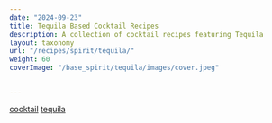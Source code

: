 ```yaml
---
date: "2024-09-23"
title: Tequila Based Cocktail Recipes
description: A collection of cocktail recipes featuring Tequila
layout: taxonomy
url: "/recipes/spirit/tequila/"
weight: 60
coverImage: "/base_spirit/tequila/images/cover.jpeg"


---
```


<a href="/recipes/category/cocktail/" class="badge text-bg-primary text-decoration-none">cocktail</a> 
<a href="/recipes/spirit/tequila/" class="badge text-bg-info text-decoration-none">tequila</a> 






